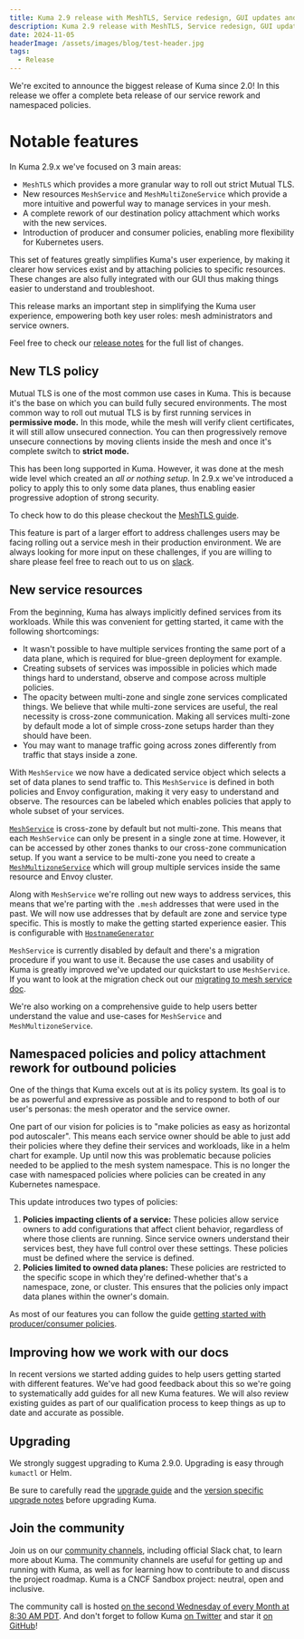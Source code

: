 ```yaml
---
title: Kuma 2.9 release with MeshTLS, Service redesign, GUI updates and more...
description: Kuma 2.9 release with MeshTLS, Service redesign, GUI updates and more...
date: 2024-11-05
headerImage: /assets/images/blog/test-header.jpg
tags:
  - Release
---
```


We're excited to announce the biggest release of Kuma since 2.0! 
In this release we offer a complete beta release of our service rework and namespaced policies.

# Notable features
In Kuma 2.9.x we've focused on 3 main areas:
* `MeshTLS` which provides a more granular way to roll out strict Mutual TLS.
* New resources `MeshService` and `MeshMultiZoneService` which provide a more intuitive and powerful way to manage services in your mesh.
* A complete rework of our destination policy attachment which works with the new services.
* Introduction of producer and consumer policies, enabling more flexibility for Kubernetes users.

This set of features greatly simplifies Kuma's user experience, by making it clearer how services exist and by attaching policies
to specific resources. These changes are also fully integrated with our GUI thus making things easier to understand and troubleshoot.

This release marks an important step in simplifying the Kuma user experience, empowering both key user roles: mesh administrators and service owners.

Feel free to check our [release notes](https://github.com/kumahq/kuma/releases/tag/2.9.0) for the full list of changes.

## New TLS policy

Mutual TLS is one of the most common use cases in Kuma. This is because it's the base on which you can build fully secured environments.
The most common way to roll out mutual TLS is by first running services in **permissive mode.** In this mode, while the mesh will verify client certificates,
it will still allow unsecured connection.
You can then progressively remove unsecure connections by moving clients inside the mesh and once it's complete switch to **strict mode.**

This has been long supported in Kuma. However, it was done at the mesh wide level which created an _all or nothing setup._
In 2.9.x we've introduced a policy to apply this to only some data planes, thus enabling easier progressive adoption of strong security.

To check how to do this please checkout the [MeshTLS guide](/docs/2.9.x/guides/progressively-rolling-in-strict-mtls/).

This feature is part of a larger effort to address challenges users may be facing rolling out a service mesh in their production environment.
We are always looking for more input on these challenges, if you are willing to share please feel free to reach out to us on [slack](https://kuma.io/community/).

## New service resources 

From the beginning, Kuma has always implicitly defined services from its workloads.
While this was convenient for getting started, it came with the following shortcomings:

- It wasn't possible to have multiple services fronting the same port of a data plane, which is required for blue-green deployment for example.
- Creating subsets of services was impossible in policies which made things hard to understand, observe and compose across multiple policies.
- The opacity between multi-zone and single zone services complicated things. We believe that while multi-zone services are useful, the real necessity is cross-zone communication. Making all services multi-zone by default mode a lot of simple cross-zone setups harder than they should have been.
- You may want to manage traffic going across zones differently from traffic that stays inside a zone.

With `MeshService` we now have a dedicated service object which selects a set of data planes to send traffic to.
This `MeshService` is defined in both policies and Envoy configuration, making it very easy to understand and observe.
The resources can be labeled which enables policies that apply to whole subset of your services.

[`MeshService`](/docs/2.9.x/networking/meshservice/) is cross-zone by default but not multi-zone.
This means that each `MeshService` can only be present in a single zone at time.
However, it can be accessed by other zones thanks to our cross-zone communication setup.
If you want a service to be multi-zone you need to create a [`MeshMultizoneService`](/docs/2.9.x/networking/meshmultizoneservice/) which will group multiple services inside the same resource and Envoy cluster. 

Along with `MeshService` we're rolling out new ways to address services, this means that we're parting with the `.mesh` addresses that were used in the past.
We will now use addresses that by default are zone and service type specific. This is mostly to make the getting started experience easier.
This is configurable with [`HostnameGenerator`](/docs/2.9.x/networking/hostnamegenerator/)

`MeshService` is currently disabled by default and there's a migration procedure if you want to use it.
Because the use cases and usability of Kuma is greatly improved we've updated our quickstart to use `MeshService`.
If you want to look at the migration check out our  [migrating to mesh service doc](/docs/2.9.x/networking/meshservice/#migration). 

We're also working on a comprehensive guide to help users better understand the value and use-cases for `MeshService` and `MeshMultizoneService`.

## Namespaced policies and policy attachment rework for outbound policies

One of the things that Kuma excels out at is its policy system.
Its goal is to be as powerful and expressive as possible and to respond to both of our user's personas: the mesh operator and the service owner.

One part of our vision for policies is to "make policies as easy as horizontal pod autoscaler".
This means each service owner should be able to just add their policies where they define their services and workloads, like in a helm chart for example.
Up until now this was problematic because policies needed to be applied to the mesh system namespace.
This is no longer the case with namespaced policies where policies can be created in any Kubernetes namespace.

This update introduces two types of policies: 

1. **Policies impacting clients of a service:** These policies allow service owners to add configurations that affect client behavior, regardless of where those clients are running. Since service owners understand their services best, they have full control over these settings. These policies must be defined where the service is defined.
2. **Policies limited to owned data planes:** These policies are restricted to the specific scope in which they're defined-whether that's a namespace, zone, or cluster. This ensures that the policies only impact data planes within the owner's domain.

As most of our features you can follow the guide [getting started with producer/consumer policies](/docs/2.9.x/guides/consumer-producer-policies/).

## Improving how we work with our docs

In recent versions we started adding guides to help users getting started with different features.
We've had good feedback about this so we're going to systematically add guides for all new Kuma features.
We will also review existing guides as part of our qualification process to keep things as up to date and accurate as possible.

## Upgrading

We strongly suggest upgrading to Kuma 2.9.0. Upgrading is easy through `kumactl` or Helm.

Be sure to carefully read the [upgrade guide](/docs/2.9.x/production/upgrades-tuning/upgrades/) and the [version specific upgrade notes](/docs/2.9.x/production/upgrades-tuning/upgrade-notes) before upgrading Kuma.

## Join the community

Join us on our [community channels](/community/), including official Slack chat, to learn more about Kuma.
The community channels are useful for getting up and running with Kuma, as well as for learning how to contribute to and discuss the project roadmap.
Kuma is a CNCF Sandbox project: neutral, open and inclusive.

The community call is hosted [on the second Wednesday of every Month at 8:30 AM PDT](/community/).
And don't forget to follow Kuma [on Twitter](https://twitter.com/kumamesh) and star it [on GitHub](https://github.com/kumahq/kuma)!
